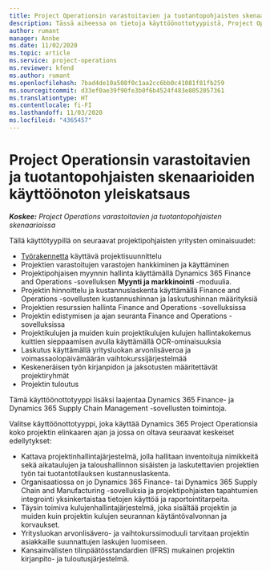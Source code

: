 ```yaml
---
title: Project Operationsin varastoitavien ja tuotantopohjaisten skenaarioiden käyttöönoton yleiskatsaus
description: Tässä aiheessa on tietoja käyttöönottotyypistä, Project Operations varastoitavien ja tuotantopohjaisten skenaarioissa.
author: rumant
manager: Annbe
ms.date: 11/02/2020
ms.topic: article
ms.service: project-operations
ms.reviewer: kfend
ms.author: rumant
ms.openlocfilehash: 7bad4de10a508f0c1aa2cc6bb0c41081f81fb259
ms.sourcegitcommit: d33ef0ae39f90fe3b0f6b4524f483e8052057361
ms.translationtype: HT
ms.contentlocale: fi-FI
ms.lasthandoff: 11/03/2020
ms.locfileid: "4365457"
---
```

# <a name="project-operations-for-stockedproduction-based-scenarios-deployment-overview"></a>Project Operationsin varastoitavien ja tuotantopohjaisten skenaarioiden käyttöönoton yleiskatsaus

_**Koskee:** Project Operations varastoitavien ja tuotantopohjaisten skenaarioissa_


Tällä käyttötyypillä on seuraavat projektipohjaisten yritysten ominaisuudet:

- [Työrakennetta](work-breakdown-structures.md) käyttävä projektisuunnittelu
- Projektien varastoitujen varastojen hankkiminen ja käyttäminen
- Projektipohjaisen myynnin hallinta käyttämällä Dynamics 365 Finance and Operations -sovelluksen **Myynti ja markkinointi** -moduulia.
- Projektin hinnoittelu ja kustannuslaskenta käyttämällä Finance and Operations -sovellusten kustannushinnan ja laskutushinnan määrityksiä
- Projektien resurssien hallinta Finance and Operations -sovelluksissa
- Projektin edistymisen ja ajan seuranta Finance and Operations -sovelluksissa
- Projektikulujen ja muiden kuin projektikulujen kulujen hallintakokemus kuittien sieppaamisen avulla käyttämällä OCR-ominaisuuksia
- Laskutus käyttämällä yritysluokan arvonlisäveroa ja voimassaolopäivämäärän vaihtokurssijärjestelmää
- Keskeneräisen työn kirjanpidon ja jaksotusten määritettävät projektiryhmät
- Projektin tuloutus

Tämä käyttöönottotyyppi lisäksi laajentaa Dynamics 365 Finance- ja Dynamics 365 Supply Chain Management -sovellusten toimintoja.

Valitse käyttöönottotyyppi, joka käyttää Dynamics 365 Project Operationsia koko projektin elinkaaren ajan ja jossa on oltava seuraavat keskeiset edellytykset:

- Kattava projektinhallintajärjestelmä, jolla hallitaan inventoituja nimikkeitä sekä aikataulujen ja taloushallinnon sisäisten ja laskutettavien projektien työn tai tuotantotilauksen kustannuslaskenta.
- Organisaatiossa on jo Dynamics 365 Finance- tai Dynamics 365 Supply Chain and Manufacturing -sovelluksia ja projektipohjaisten tapahtumien integrointi yksinkertaistaa tietojen käyttöä ja raportointitarpeita.
- Täysin toimiva kulujenhallintajärjestelmä, joka sisältää projektin ja muiden kuin projektin kulujen seurannan käytäntövalvonnan ja korvaukset.
- Yritysluokan arvonlisävero- ja vaihtokurssimoduuli tarvitaan projektin asiakkaille suunnattujen laskujen luomiseen.
- Kansainvälisten tilinpäätösstandardien (IFRS) mukainen projektin kirjanpito- ja tuloutusjärjestelmä.

